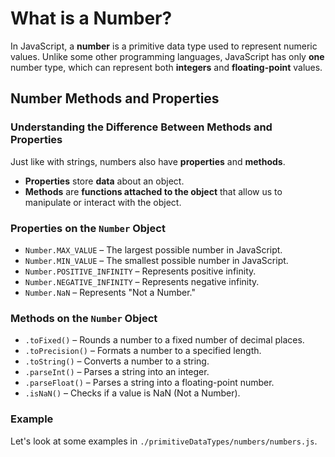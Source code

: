 # What is a Number?

In JavaScript, a **number** is a primitive data type used to represent numeric values. Unlike some other programming languages, JavaScript has only **one** number type, which can represent both **integers** and **floating-point** values.

## Number Methods and Properties

### Understanding the Difference Between Methods and Properties
Just like with strings, numbers also have **properties** and **methods**.

- **Properties** store **data** about an object.
- **Methods** are **functions attached to the object** that allow us to manipulate or interact with the object.

### Properties on the `Number` Object
- `Number.MAX_VALUE` – The largest possible number in JavaScript.
- `Number.MIN_VALUE` – The smallest possible number in JavaScript.
- `Number.POSITIVE_INFINITY` – Represents positive infinity.
- `Number.NEGATIVE_INFINITY` – Represents negative infinity.
- `Number.NaN` – Represents "Not a Number."

### Methods on the `Number` Object
- `.toFixed()` – Rounds a number to a fixed number of decimal places.
- `.toPrecision()` – Formats a number to a specified length.
- `.toString()` – Converts a number to a string.
- `.parseInt()` – Parses a string into an integer.
- `.parseFloat()` – Parses a string into a floating-point number.
- `.isNaN()` – Checks if a value is NaN (Not a Number).

### Example
Let's look at some examples in `./primitiveDataTypes/numbers/numbers.js`.